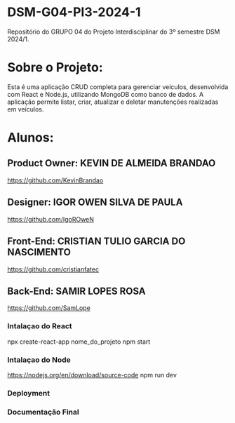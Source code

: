 # DSM-G04-PI3-2024-1
Repositório do GRUPO 04 do Projeto Interdisciplinar do 3º semestre DSM 2024/1. 

# Sobre o Projeto:
Esta é uma aplicação CRUD completa para gerenciar veículos, desenvolvida com React e Node.js, utilizando MongoDB como banco de dados. A aplicação permite listar, criar, atualizar e deletar manutenções realizadas em veículos.

# Alunos: 
## Product Owner: KEVIN DE ALMEIDA BRANDAO    
https://github.com/KevinBrandao

## Designer: IGOR OWEN SILVA DE PAULA
https://github.com/IgoROweN

## Front-End: CRISTIAN TULIO GARCIA DO NASCIMENTO  
https://github.com/cristianfatec

## Back-End:  SAMIR LOPES ROSA
https://github.com/SamLope

### Intalaçao do React
npx create-react-app nome_do_projeto
npm start

### Intalaçao do Node
https://nodejs.org/en/download/source-code
npm run dev

### Deployment

### Documentação Final
